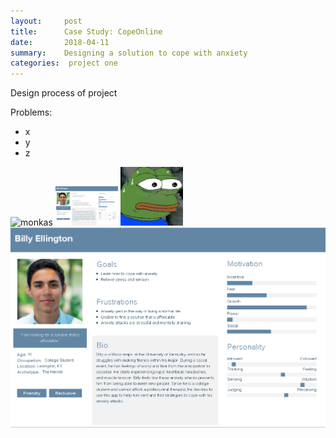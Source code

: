 ```yaml
---
layout:     post
title:      Case Study: CopeOnline
date:       2018-04-11
summary:    Designing a solution to cope with anxiety
categories:  project one
---
```


Design process of project 

Problems:
* x
* y
* z



![monkas](https://user-images.githubusercontent.com/31209092/29838629-94639312-8cb0-11e7-9e60-43ed5d7ca5ba.jpg)
<img src="images/billy%20ellington.png" width="100" >
<img src="images/monkas.jpg" width="100" >
![](images/billy%20ellington.png)
